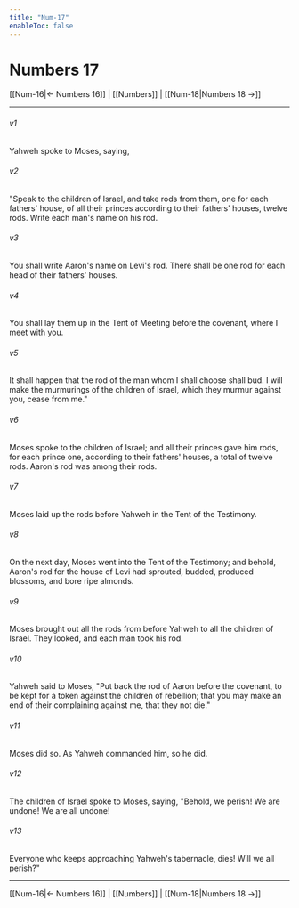 ```yaml
---
title: "Num-17"
enableToc: false
---
```

# Numbers 17

[[Num-16|← Numbers 16]] | [[Numbers]] | [[Num-18|Numbers 18 →]]
***



###### v1 
Yahweh spoke to Moses, saying, 

###### v2 
"Speak to the children of Israel, and take rods from them, one for each fathers' house, of all their princes according to their fathers' houses, twelve rods. Write each man's name on his rod. 

###### v3 
You shall write Aaron's name on Levi's rod. There shall be one rod for each head of their fathers' houses. 

###### v4 
You shall lay them up in the Tent of Meeting before the covenant, where I meet with you. 

###### v5 
It shall happen that the rod of the man whom I shall choose shall bud. I will make the murmurings of the children of Israel, which they murmur against you, cease from me." 

###### v6 
Moses spoke to the children of Israel; and all their princes gave him rods, for each prince one, according to their fathers' houses, a total of twelve rods. Aaron's rod was among their rods. 

###### v7 
Moses laid up the rods before Yahweh in the Tent of the Testimony. 

###### v8 
On the next day, Moses went into the Tent of the Testimony; and behold, Aaron's rod for the house of Levi had sprouted, budded, produced blossoms, and bore ripe almonds. 

###### v9 
Moses brought out all the rods from before Yahweh to all the children of Israel. They looked, and each man took his rod. 

###### v10 
Yahweh said to Moses, "Put back the rod of Aaron before the covenant, to be kept for a token against the children of rebellion; that you may make an end of their complaining against me, that they not die." 

###### v11 
Moses did so. As Yahweh commanded him, so he did. 

###### v12 
The children of Israel spoke to Moses, saying, "Behold, we perish! We are undone! We are all undone! 

###### v13 
Everyone who keeps approaching Yahweh's tabernacle, dies! Will we all perish?"

***
[[Num-16|← Numbers 16]] | [[Numbers]] | [[Num-18|Numbers 18 →]]

